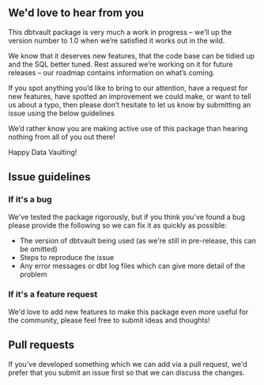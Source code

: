 ## We'd love to hear from you

This dbtvault package is very much a work in progress – we’ll up the version number to 1.0 when we’re satisfied it 
works out in the wild.

We know that it deserves new features, that the code base can be tidied up and the SQL better tuned. 
Rest assured we’re working on it for future releases – our roadmap contains information on what’s coming.

If you spot anything you’d like to bring to our attention, have a request for new features, 
have spotted an improvement we could make, or want to tell us about a typo, then please don’t hesitate to let us know 
by submitting an issue using the below guidelines

We’d rather know you are making active use of this package than hearing nothing from all of you out there!

Happy Data Vaulting!

## Issue guidelines

### If it's a bug
We've tested the package rigorously, but if you think you've found a bug please provide the following so we can fix it
as quickly as possible:

- The version of dbtvault being used (as we're still in pre-release, this can be omitted)
- Steps to reproduce the issue
- Any error messages or dbt log files which can give more detail of the problem

### If it's a feature request
We'd love to add new features to make this package even more useful for the community,
please feel free to submit ideas and thoughts!

## Pull requests
If you've developed something which we can add via a pull request, we'd prefer that you submit an issue first
so that we can discuss the changes.